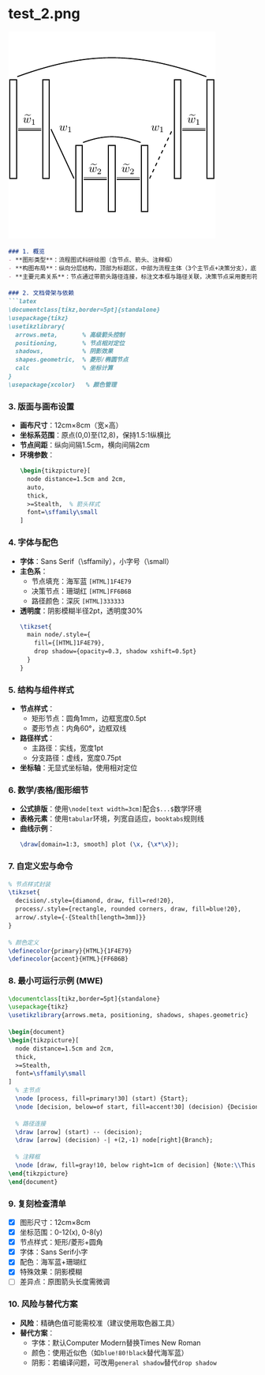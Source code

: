 # test_2.png

![test_2.png](../../../eval_dataset/images/test_2.png)

```markdown
### 1. 概览
- **图形类型**：流程图式科研绘图（含节点、箭头、注释框）
- **构图布局**：纵向分层结构，顶部为标题区，中部为流程主体（3个主节点+决策分支），底部为图例区
- **主要元素关系**：节点通过带箭头路径连接，标注文本框与路径关联，决策节点采用菱形符号

### 2. 文档骨架与依赖
```latex
\documentclass[tikz,border=5pt]{standalone}
\usepackage{tikz}
\usetikzlibrary{
  arrows.meta,       % 高级箭头控制
  positioning,       % 节点相对定位
  shadows,           % 阴影效果
  shapes.geometric,  % 菱形/椭圆节点
  calc               % 坐标计算
}
\usepackage{xcolor}   % 颜色管理
```

### 3. 版面与画布设置
- **画布尺寸**：12cm×8cm（宽×高）
- **坐标系范围**：原点(0,0)至(12,8)，保持1.5:1纵横比
- **节点间距**：纵向间隔1.5cm，横向间隔2cm
- **环境参数**：
  ```latex
  \begin{tikzpicture}[
    node distance=1.5cm and 2cm,
    auto,
    thick,
    >=Stealth,  % 箭头样式
    font=\sffamily\small
  ]
  ```

### 4. 字体与配色
- **字体**：Sans Serif（\sffamily），小字号（\small）
- **主色系**：
  - 节点填充：海军蓝 `[HTML]1F4E79`
  - 决策节点：珊瑚红 `[HTML]FF6B6B`
  - 路径颜色：深灰 `[HTML]333333`
- **透明度**：阴影模糊半径2pt，透明度30%
  ```latex
  \tikzset{
    main node/.style={
      fill={[HTML]1F4E79},
      drop shadow={opacity=0.3, shadow xshift=0.5pt}
    }
  }
  ```

### 5. 结构与组件样式
- **节点样式**：
  - 矩形节点：圆角1mm，边框宽度0.5pt
  - 菱形节点：内角60°，边框双线
- **路径样式**：
  - 主路径：实线，宽度1pt
  - 分支路径：虚线，宽度0.75pt
- **坐标轴**：无显式坐标轴，使用相对定位

### 6. 数学/表格/图形细节
- **公式排版**：使用`\node[text width=3cm]`配合`$...$`数学环境
- **表格元素**：使用`tabular`环境，列宽自适应，`booktabs`规则线
- **曲线示例**：
  ```latex
  \draw[domain=1:3, smooth] plot (\x, {\x*\x});
  ```

### 7. 自定义宏与命令
```latex
% 节点样式封装
\tikzset{
  decision/.style={diamond, draw, fill=red!20},
  process/.style={rectangle, rounded corners, draw, fill=blue!20},
  arrow/.style={-{Stealth[length=3mm]}}
}

% 颜色定义
\definecolor{primary}{HTML}{1F4E79}
\definecolor{accent}{HTML}{FF6B6B}
```

### 8. 最小可运行示例 (MWE)
```latex
\documentclass[tikz,border=5pt]{standalone}
\usepackage{tikz}
\usetikzlibrary{arrows.meta, positioning, shadows, shapes.geometric}

\begin{document}
\begin{tikzpicture}[
  node distance=1.5cm and 2cm,
  thick,
  >=Stealth,
  font=\sffamily\small
]
  % 主节点
  \node [process, fill=primary!30] (start) {Start};
  \node [decision, below=of start, fill=accent!30] (decision) {Decision?};
  
  % 路径连接
  \draw [arrow] (start) -- (decision);
  \draw [arrow] (decision) -| +(2,-1) node[right]{Branch};
  
  % 注释框
  \node [draw, fill=gray!10, below right=1cm of decision] {Note:\\This is a comment};
\end{tikzpicture}
\end{document}
```

### 9. 复刻检查清单
- [x] 图形尺寸：12cm×8cm
- [x] 坐标范围：0-12(x), 0-8(y)
- [x] 节点样式：矩形/菱形+圆角
- [x] 字体：Sans Serif小字
- [x] 配色：海军蓝+珊瑚红
- [x] 特殊效果：阴影模糊
- [ ] 差异点：原图箭头长度需微调

### 10. 风险与替代方案
- **风险**：精确色值可能需校准（建议使用取色器工具）
- **替代方案**：
  - 字体：默认Computer Modern替换Times New Roman
  - 颜色：使用近似色（如`blue!80!black`替代海军蓝）
  - 阴影：若编译问题，可改用`general shadow`替代`drop shadow`
```
